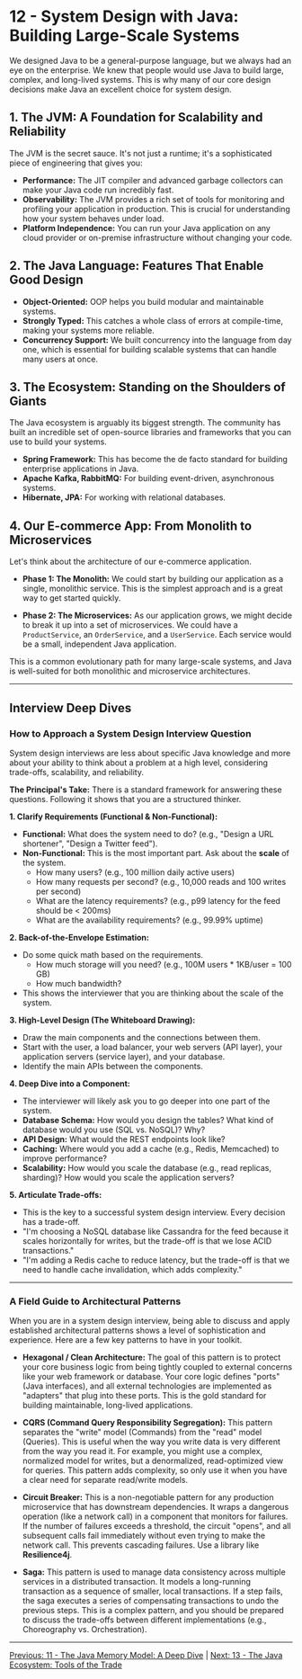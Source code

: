 # 12 - System Design with Java: Building Large-Scale Systems

We designed Java to be a general-purpose language, but we always had an eye on the enterprise. We knew that people would use Java to build large, complex, and long-lived systems. This is why many of our core design decisions make Java an excellent choice for system design.

## 1. The JVM: A Foundation for Scalability and Reliability

The JVM is the secret sauce. It's not just a runtime; it's a sophisticated piece of engineering that gives you:

*   **Performance:** The JIT compiler and advanced garbage collectors can make your Java code run incredibly fast.
*   **Observability:** The JVM provides a rich set of tools for monitoring and profiling your application in production. This is crucial for understanding how your system behaves under load.
*   **Platform Independence:** You can run your Java application on any cloud provider or on-premise infrastructure without changing your code.

## 2. The Java Language: Features That Enable Good Design

*   **Object-Oriented:** OOP helps you build modular and maintainable systems.
*   **Strongly Typed:** This catches a whole class of errors at compile-time, making your systems more reliable.
*   **Concurrency Support:** We built concurrency into the language from day one, which is essential for building scalable systems that can handle many users at once.

## 3. The Ecosystem: Standing on the Shoulders of Giants

The Java ecosystem is arguably its biggest strength. The community has built an incredible set of open-source libraries and frameworks that you can use to build your systems.

*   **Spring Framework:** This has become the de facto standard for building enterprise applications in Java.
*   **Apache Kafka, RabbitMQ:** For building event-driven, asynchronous systems.
*   **Hibernate, JPA:** For working with relational databases.

## 4. Our E-commerce App: From Monolith to Microservices

Let's think about the architecture of our e-commerce application.

*   **Phase 1: The Monolith:** We could start by building our application as a single, monolithic service. This is the simplest approach and is a great way to get started quickly.

*   **Phase 2: The Microservices:** As our application grows, we might decide to break it up into a set of microservices. We could have a `ProductService`, an `OrderService`, and a `UserService`. Each service would be a small, independent Java application.

This is a common evolutionary path for many large-scale systems, and Java is well-suited for both monolithic and microservice architectures.

---

## Interview Deep Dives

### How to Approach a System Design Interview Question

System design interviews are less about specific Java knowledge and more about your ability to think about a problem at a high level, considering trade-offs, scalability, and reliability.

**The Principal's Take:** There is a standard framework for answering these questions. Following it shows that you are a structured thinker.

**1. Clarify Requirements (Functional & Non-Functional):**
*   **Functional:** What does the system need to do? (e.g., "Design a URL shortener", "Design a Twitter feed").
*   **Non-Functional:** This is the most important part. Ask about the **scale** of the system.
    *   How many users? (e.g., 100 million daily active users)
    *   How many requests per second? (e.g., 10,000 reads and 100 writes per second)
    *   What are the latency requirements? (e.g., p99 latency for the feed should be < 200ms)
    *   What are the availability requirements? (e.g., 99.99% uptime)

**2. Back-of-the-Envelope Estimation:**
*   Do some quick math based on the requirements.
    *   How much storage will you need? (e.g., 100M users * 1KB/user = 100 GB)
    *   How much bandwidth?
*   This shows the interviewer that you are thinking about the scale of the system.

**3. High-Level Design (The Whiteboard Drawing):**
*   Draw the main components and the connections between them.
*   Start with the user, a load balancer, your web servers (API layer), your application servers (service layer), and your database.
*   Identify the main APIs between the components.

**4. Deep Dive into a Component:**
*   The interviewer will likely ask you to go deeper into one part of the system.
*   **Database Schema:** How would you design the tables? What kind of database would you use (SQL vs. NoSQL)? Why?
*   **API Design:** What would the REST endpoints look like?
*   **Caching:** Where would you add a cache (e.g., Redis, Memcached) to improve performance?
*   **Scalability:** How would you scale the database (e.g., read replicas, sharding)? How would you scale the application servers?

**5. Articulate Trade-offs:**
*   This is the key to a successful system design interview. Every decision has a trade-off.
*   "I'm choosing a NoSQL database like Cassandra for the feed because it scales horizontally for writes, but the trade-off is that we lose ACID transactions."
*   "I'm adding a Redis cache to reduce latency, but the trade-off is that we need to handle cache invalidation, which adds complexity."

---

### A Field Guide to Architectural Patterns

When you are in a system design interview, being able to discuss and apply established architectural patterns shows a level of sophistication and experience. Here are a few key patterns to have in your toolkit.

*   **Hexagonal / Clean Architecture:** The goal of this pattern is to protect your core business logic from being tightly coupled to external concerns like your web framework or database. Your core logic defines "ports" (Java interfaces), and all external technologies are implemented as "adapters" that plug into these ports. This is the gold standard for building maintainable, long-lived applications.

*   **CQRS (Command Query Responsibility Segregation):** This pattern separates the "write" model (Commands) from the "read" model (Queries). This is useful when the way you write data is very different from the way you read it. For example, you might use a complex, normalized model for writes, but a denormalized, read-optimized view for queries. This pattern adds complexity, so only use it when you have a clear need for separate read/write models.

*   **Circuit Breaker:** This is a non-negotiable pattern for any production microservice that has downstream dependencies. It wraps a dangerous operation (like a network call) in a component that monitors for failures. If the number of failures exceeds a threshold, the circuit "opens", and all subsequent calls fail immediately without even trying to make the network call. This prevents cascading failures. Use a library like **Resilience4j**.

*   **Saga:** This pattern is used to manage data consistency across multiple services in a distributed transaction. It models a long-running transaction as a sequence of smaller, local transactions. If a step fails, the saga executes a series of compensating transactions to undo the previous steps. This is a complex pattern, and you should be prepared to discuss the trade-offs between different implementations (e.g., Choreography vs. Orchestration).

---

[Previous: 11 - The Java Memory Model: A Deep Dive](../11-Java-Memory-Model/README.md) | [Next: 13 - The Java Ecosystem: Tools of the Trade](../13-Java-Ecosystem/README.md)
